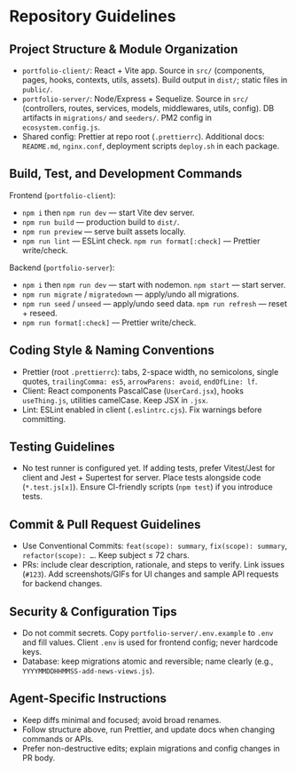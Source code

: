 # Repository Guidelines

## Project Structure & Module Organization

- `portfolio-client/`: React + Vite app. Source in `src/` (components, pages, hooks, contexts, utils, assets). Build output in `dist/`; static files in `public/`.
- `portfolio-server/`: Node/Express + Sequelize. Source in `src/` (controllers, routes, services, models, middlewares, utils, config). DB artifacts in `migrations/` and `seeders/`. PM2 config in `ecosystem.config.js`.
- Shared config: Prettier at repo root (`.prettierrc`). Additional docs: `README.md`, `nginx.conf`, deployment scripts `deploy.sh` in each package.

## Build, Test, and Development Commands

Frontend (`portfolio-client`):

- `npm i` then `npm run dev` — start Vite dev server.
- `npm run build` — production build to `dist/`.
- `npm run preview` — serve built assets locally.
- `npm run lint` — ESLint check. `npm run format[:check]` — Prettier write/check.

Backend (`portfolio-server`):

- `npm i` then `npm run dev` — start with nodemon. `npm start` — start server.
- `npm run migrate` / `migratedown` — apply/undo all migrations.
- `npm run seed` / `unseed` — apply/undo seed data. `npm run refresh` — reset + reseed.
- `npm run format[:check]` — Prettier write/check.

## Coding Style & Naming Conventions

- Prettier (root `.prettierrc`): tabs, 2-space width, no semicolons, single quotes, `trailingComma: es5`, `arrowParens: avoid`, `endOfLine: lf`.
- Client: React components PascalCase (`UserCard.jsx`), hooks `useThing.js`, utilities camelCase. Keep JSX in `.jsx`.
- Lint: ESLint enabled in client (`.eslintrc.cjs`). Fix warnings before committing.

## Testing Guidelines

- No test runner is configured yet. If adding tests, prefer Vitest/Jest for client and Jest + Supertest for server. Place tests alongside code (`*.test.js[x]`). Ensure CI-friendly scripts (`npm test`) if you introduce tests.

## Commit & Pull Request Guidelines

- Use Conventional Commits: `feat(scope): summary`, `fix(scope): summary`, `refactor(scope): …`. Keep subject ≤ 72 chars.
- PRs: include clear description, rationale, and steps to verify. Link issues (`#123`). Add screenshots/GIFs for UI changes and sample API requests for backend changes.

## Security & Configuration Tips

- Do not commit secrets. Copy `portfolio-server/.env.example` to `.env` and fill values. Client `.env` is used for frontend config; never hardcode keys.
- Database: keep migrations atomic and reversible; name clearly (e.g., `YYYYMMDDHHMMSS-add-news-views.js`).

## Agent-Specific Instructions

- Keep diffs minimal and focused; avoid broad renames.
- Follow structure above, run Prettier, and update docs when changing commands or APIs.
- Prefer non-destructive edits; explain migrations and config changes in PR body.

